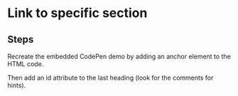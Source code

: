 # Link to specific section

## Steps

Recreate the embedded CodePen demo by adding an anchor element to the HTML code.

Then add an id attribute to the last heading (look for the comments for hints).
